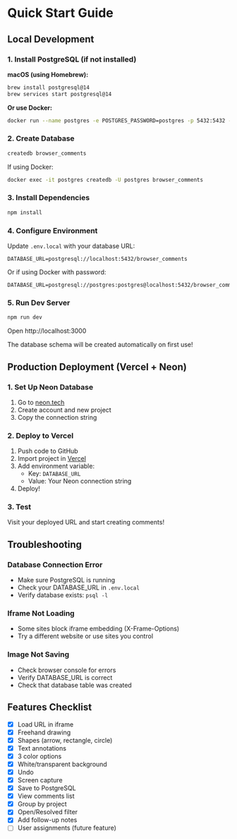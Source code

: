 # Quick Start Guide

## Local Development

### 1. Install PostgreSQL (if not installed)

**macOS (using Homebrew):**
```bash
brew install postgresql@14
brew services start postgresql@14
```

**Or use Docker:**
```bash
docker run --name postgres -e POSTGRES_PASSWORD=postgres -p 5432:5432 -d postgres
```

### 2. Create Database

```bash
createdb browser_comments
```

If using Docker:
```bash
docker exec -it postgres createdb -U postgres browser_comments
```

### 3. Install Dependencies

```bash
npm install
```

### 4. Configure Environment

Update `.env.local` with your database URL:
```
DATABASE_URL=postgresql://localhost:5432/browser_comments
```

Or if using Docker with password:
```
DATABASE_URL=postgresql://postgres:postgres@localhost:5432/browser_comments
```

### 5. Run Dev Server

```bash
npm run dev
```

Open http://localhost:3000

The database schema will be created automatically on first use!

## Production Deployment (Vercel + Neon)

### 1. Set Up Neon Database

1. Go to [neon.tech](https://neon.tech)
2. Create account and new project
3. Copy the connection string

### 2. Deploy to Vercel

1. Push code to GitHub
2. Import project in [Vercel](https://vercel.com)
3. Add environment variable:
   - Key: `DATABASE_URL`
   - Value: Your Neon connection string
4. Deploy!

### 3. Test

Visit your deployed URL and start creating comments!

## Troubleshooting

### Database Connection Error
- Make sure PostgreSQL is running
- Check your DATABASE_URL in `.env.local`
- Verify database exists: `psql -l`

### Iframe Not Loading
- Some sites block iframe embedding (X-Frame-Options)
- Try a different website or use sites you control

### Image Not Saving
- Check browser console for errors
- Verify DATABASE_URL is correct
- Check that database table was created

## Features Checklist

- [x] Load URL in iframe
- [x] Freehand drawing
- [x] Shapes (arrow, rectangle, circle)
- [x] Text annotations
- [x] 3 color options
- [x] White/transparent background
- [x] Undo
- [x] Screen capture
- [x] Save to PostgreSQL
- [x] View comments list
- [x] Group by project
- [x] Open/Resolved filter
- [x] Add follow-up notes
- [ ] User assignments (future feature)
